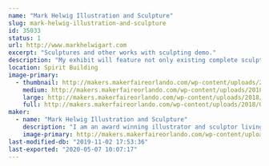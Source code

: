 ```yaml
---
name: "Mark Helwig Illustration and Sculpture"
slug: mark-helwig-illustration-and-sculpture
id: 35033
status: 1
url: http://www.markhelwigart.com
excerpt: "Sculptures and other works with sculpting demo."
description: "My exhibit will feature not only existing complete sculptures, paintings and drawing but I will also be working on a sculpture through the show and answering questions during the demonstration."
location: Spirit Building
image-primary:
  - thumbnail: http://makers.makerfaireorlando.com/wp-content/uploads/2018/09/New-Sculptures-for-Dragon-Con-2018-150x150.jpg
    medium: http://makers.makerfaireorlando.com/wp-content/uploads/2018/09/New-Sculptures-for-Dragon-Con-2018-268x300.jpg
    large: http://makers.makerfaireorlando.com/wp-content/uploads/2018/09/New-Sculptures-for-Dragon-Con-2018-914x1024.jpg
    full: http://makers.makerfaireorlando.com/wp-content/uploads/2018/09/New-Sculptures-for-Dragon-Con-2018.jpg
maker:
  - name: "Mark Helwig Illustration and Sculpture"
    description: "I am an award winning illustrator and sculptor living in the greater Orlando area. My specialization is fantasy and horror with a touch of the whimsical and a focus on character. I have won multiple awards at shows like Dragon Con and my clients range from small game companies to large publishers such as Oxford University press and private collectors all over the world."
    image-primary: http://makers.makerfaireorlando.com/wp-content/uploads/2018/09/Mark-Helwig-banner-1-1024x433.jpg
last-modified-db: "2019-11-02 17:53:36"
last-exported: "2020-05-07 10:07:17"
---
```

